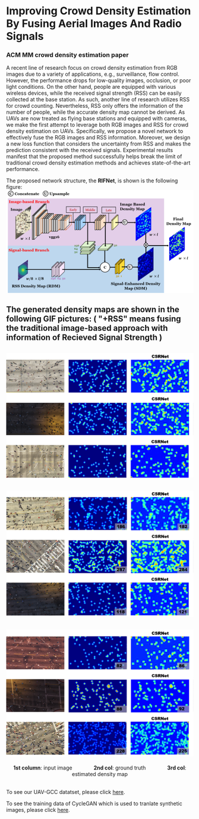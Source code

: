 # Improving Crowd Density Estimation By Fusing Aerial Images And Radio Signals
### ACM MM crowd density estimation paper

A recent line of research focus on crowd density estimation from RGB images due to a variety of applications, e.g., surveillance, flow control. However, the performance drops for low-quality images, occlusion, or poor light conditions. On the other hand, people are equipped with various wireless devices, while the received signal strength (RSS) can be easily collected at the base station. As such, another line of research utilizes RSS for crowd counting. Nevertheless, RSS only offers the information of the number of people, while the accurate density map cannot be derived. As UAVs are now treated as flying base stations and equipped with cameras, we make the first attempt to leverage both RGB images and RSS for crowd density estimation on UAVs. Specifically, we propose a novel network to effectively fuse the RGB images and RSS information. Moreover, we design a new loss function that considers the uncertainty from RSS and makes the prediction consistent with the received signals. Experimental results manifest that the proposed method successfully helps break the limit of traditional crowd density estimation methods and achieves state-of-the-art performance.

The proposed network structure, the **RIFNet**, is shown is the following figure:
![image](./figures/network_structure.png)

The generated density maps are shown in the following GIF pictures: ( "+RSS" means fusing the traditional image-based approach with information of Recieved Signal Strength )
---
![image](./figures/resulting_density_map.gif)
---
![image](./figures/resulting_density_map2.gif)
---
![image](./figures/resulting_density_map3.gif)
---
<div align="center">
    <b>1st column</b>: input image &emsp; &emsp; &emsp; 
    <b>2nd col</b>: ground truth &emsp; &emsp; &emsp; 
    <b>3rd col</b>: estimated density map 
</div>

<br/>

To see our UAV-GCC datatset, please click [here](https://drive.google.com/file/d/15M4ilkA_3S9T98iWsXi2MxSfM2KsoboQ/view?usp=sharing).

To see the training data of CycleGAN which is used to tranlate synthetic images, please click [here](https://drive.google.com/file/d/1un6KhXe66W3AXHY1d5HQoQCLNpiCcX4c/view?usp=sharing).
